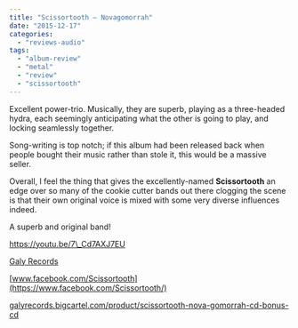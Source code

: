 ```yaml
---
title: "Scissortooth – Novagomorrah"
date: "2015-12-17"
categories: 
  - "reviews-audio"
tags: 
  - "album-review"
  - "metal"
  - "review"
  - "scissortooth"
---
```


Excellent power-trio. Musically, they are superb, playing as a three-headed hydra, each seemingly anticipating what the other is going to play, and locking seamlessly together.

Song-writing is top notch; if this album had been released back when people bought their music rather than stole it, this would be a massive seller.

Overall, I feel the thing that gives the excellently-named **Scissortooth** an edge over so many of the cookie cutter bands out there clogging the scene is that their own original voice is mixed with some very diverse influences indeed.

A superb and original band!

https://youtu.be/7\_Cd7AXJ7EU

[Galy Records](http://www.galyrecords.com/)

[www.facebook.com/Scissortooth](https://www.facebook.com/Scissortooth/)

[galyrecords.bigcartel.com/product/scissortooth-nova-gomorrah-cd-bonus-cd](http://galyrecords.bigcartel.com/product/scissortooth-nova-gomorrah-cd-bonus-cd)
